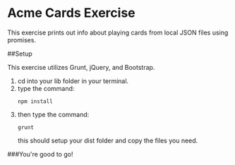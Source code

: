# Acme Cards Exercise

This exercise prints out info about playing cards from local JSON files using promises.

##Setup

This exercise utilizes Grunt, jQuery, and Bootstrap.

1. cd into your lib folder in your terminal.
1. type the command:
    ```
    npm install
    ```
1. then type the command:
    ```
    grunt
    ```
    this should setup your dist folder and copy the files you need.

###You're good to go!